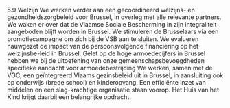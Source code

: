 5.9 Welzijn We werken verder aan een gecoördineerd welzijns- en gezondheidszorgbeleid voor Brussel, in overleg met alle relevante partners. We waken er over dat de Vlaamse Sociale Bescherming in zijn integraliteit aangeboden blijft worden in Brussel. We stimuleren de Brusselaars via een promotiecampagne om zich bij de VSB aan te sluiten. We evalueren nauwgezet de impact van de persoonsvolgende financiering op het welzijnsbe-leid in Brussel. Gelet op de hoge armoedecijfers in Brussel hebben we bij de uitoefening van onze gemeenschapsbevoegdheden specifieke aandacht voor armoedebestrijding We werken, samen met de VGC, een geïntegreerd Vlaams gezinsbeleid uit in Brussel, in aansluiting ook op onderwijs (brede school) en kinderopvang. Een efficiënte inzet van middelen en een slag-krachtige organisatie staan voorop. Het Huis van het Kind krijgt daarbij een belangrijke opdracht. 